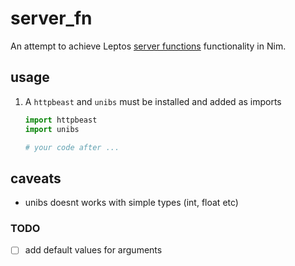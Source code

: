 # server_fn
An attempt to achieve Leptos [server functions](https://book.leptos.dev/server/25_server_functions.html) functionality in Nim.




## usage
1. A `httpbeast` and `unibs` must be installed and added as imports
   ```python
   import httpbeast
   import unibs

   # your code after ...
   ```


## caveats
- unibs doesnt works with simple types (int, float etc)


### TODO
- [ ] add default values for arguments